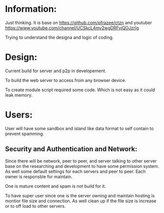 # Information:
  Just thinking. It is base on https://github.com/pfrazee/ctzn and youtuber https://www.youtube.com/channel/UCSkcL4my2wgDRFvjQOJzrlg 

  Trying to understand the designa and logic of coding.

# Design:
  Current build for server and p2p in developement.

  To build the web server to access from any browser device.

  To create module script required some code. Which is not easy as it could leak memory.

# Users:
  User will have some sandbox and island like data format to self contain to prevent spamming.

## Security and Authentication and Network:
  Since there will be network, peer to peer, and server talking to other server base on the researching and development to have some permission system. As well some default settings for each servers and peer to peer. Each owner is responsble for maintain.

  One is mature content and spam is not build for it.

  To have super user since one is the server owning and maintain hosting is montior file size and connection. As well clean up if the file size is increase or to off load to other servers.
